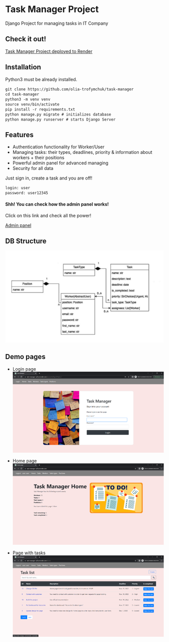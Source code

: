 # Task Manager Project

Django Project for managing tasks in IT Company

## Check it out!

[Task Manager Project deployed to Render](https://task-manager-sufi.onrender.com)

## Installation

Python3 must be already installed.

```shell
git clone https://github.com/olia-trofymchuk/task-manager
cd task-manager
python3 -m venv venv
source venv/bin/activate
pip install -r requirements.txt
python manage.py migrate # initializes database
python manage.py runserver # starts Django Server
```

## Features


* Authentication functionality for Worker/User
* Managing tasks: their types, deadlines, priority & information about workers + their positions
* Powerful admin panel for advanced managing
* Security for all data

Just sign in, create a task and you are off!

```shell
login: user
password: user12345
```

#### Shh! You can check how the admin panel works!
Click on this link and check all the power!

[Admin panel](https://task-manager-sufi.onrender.com/admin/)

## DB Structure
![DB Structure](db.jpg)

## Demo pages

* Login page
![Login page](login_page.png)

* Home page
![Home page](home_page.png)

* Page with tasks
![Task page](task_list.png)
